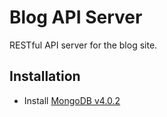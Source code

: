 # Blog API Server

RESTful API server for the blog site.

## Installation

- Install [MongoDB v4.0.2](https://www.mongodb.com/download-center?jmp=nav#community)

